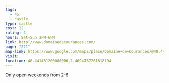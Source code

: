 ```yaml
---
tags:
  - 4S
  - castle
type: castle
cost: 12
rating: 4
hours: Sat-Sun 2PM-6PM
link: http://www.domainedecourances.com/
page: "221"
map-link: https://www.google.com/maps/place/Domaine+de+Courances/@48.4411896,2.4643994,17z/data=!3m1!4b1!4m6!3m5!1s0x47e5ebcd98dfae05:0xb617e040263c0a7!8m2!3d48.4411861!4d2.4692703!16s%2Fm%2F026dlph?entry=ttu&g_ep=EgoyMDI0MDkwNC4wIKXMDSoASAFQAw%3D%3D
visit: 
location: 48.441461200000006,2.4694737261818194
---
```

Only open weekends from 2-6